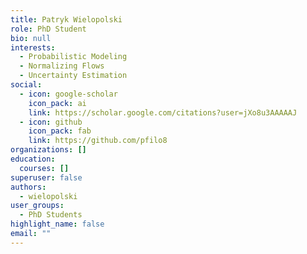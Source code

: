 ```yaml
---
title: Patryk Wielopolski
role: PhD Student
bio: null
interests:
  - Probabilistic Modeling
  - Normalizing Flows
  - Uncertainty Estimation
social:
  - icon: google-scholar
    icon_pack: ai
    link: https://scholar.google.com/citations?user=jXo8u3AAAAAJ
  - icon: github
    icon_pack: fab
    link: https://github.com/pfilo8
organizations: []
education:
  courses: []
superuser: false
authors:
  - wielopolski
user_groups:
  - PhD Students
highlight_name: false
email: ""
---
```

